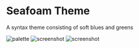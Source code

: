 # Seafoam Theme

A syntax theme consisting of soft blues and greens

![palette](https://raw.githubusercontent.com/Kelvinrr/seafoam-syntax/master/palette.png)
![screenshot](https://raw.githubusercontent.com/Kelvinrr/seafoam-syntax/master/snapshot_0.png)
![screenshot](https://raw.githubusercontent.com/Kelvinrr/seafoam-syntax/master/snapshot_1.png)
